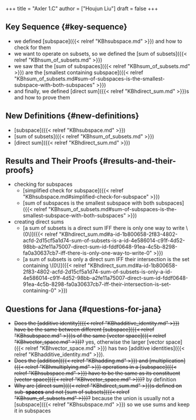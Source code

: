 +++
title = "Axler 1.C"
author = ["Houjun Liu"]
draft = false
+++

## Key Sequence {#key-sequence}

-   we defined [subspace]({{< relref "KBhsubspace.md" >}}) and how to check for them
-   we want to operate on subsets, so we defined the [sum of subsets]({{< relref "KBhsum_of_subsets.md" >}})
-   we saw that the [sum of subspaces]({{< relref "KBhsum_of_subsets.md" >}}) are the [smallest containing subspace]({{< relref "KBhsum_of_subsets.md#sum-of-subspaces-is-the-smallest-subspace-with-both-subspaces" >}})
-   and finally, we defined [direct sum]({{< relref "KBhdirect_sum.md" >}})s and how to prove them


## New Definitions {#new-definitions}

-   [subspace]({{< relref "KBhsubspace.md" >}})
-   [sum of subsets]({{< relref "KBhsum_of_subsets.md" >}})
-   [direct sum]({{< relref "KBhdirect_sum.md" >}})


## Results and Their Proofs {#results-and-their-proofs}

-   checking for subspaces
    -   [simplified check for subspace]({{< relref "KBhsubspace.md#simplified-check-for-subspace" >}})
    -   [sum of subspaces is the smallest subspace with both subspaces]({{< relref "KBhsum_of_subsets.md#sum-of-subspaces-is-the-smallest-subspace-with-both-subspaces" >}})
-   creating direct sums
    -   [a sum of subsets is a direct sum IFF there is only one way to write \\(0\\)]({{< relref "KBhdirect_sum.md#a-id-1b800658-2f83-4802-acfd-2d15cf5a1d74-sum-of-subsets-is-a-id-4e586014-c91f-4d52-98bb-a2fe11a75007-direct-sum-id-fddf0648-91ea-4c5b-8298-fa0a30637cb7-iff-there-is-only-one-way-to-write-0" >}})
    -   [a sum of subsets is only a direct sum IFF their intersection is the set containing \\(0\\)]({{< relref "KBhdirect_sum.md#a-id-1b800658-2f83-4802-acfd-2d15cf5a1d74-sum-of-subsets-is-only-a-id-4e586014-c91f-4d52-98bb-a2fe11a75007-direct-sum-id-fddf0648-91ea-4c5b-8298-fa0a30637cb7-iff-their-intersection-is-set-containing-0" >}})


## Questions for Jana {#questions-for-jana}

-   ~~Does the [additive identity]({{< relref "KBhadditive_identity.md" >}}) have be the same between different [subspace]({{< relref "KBhsubspace.md" >}})s of the same [vector space]({{< relref "KBhvector_space.md" >}})?~~ yes, otherwise the larger [vector space]({{< relref "KBhvector_space.md" >}}) has two [additive identities]({{< relref "KBhadditive_identity.md" >}}).
-   ~~Does the [addition]({{< relref "KBhadding.md" >}}) and [multiplication]({{< relref "KBhmultiplying.md" >}}) operations in a [subspace]({{< relref "KBhsubspace.md" >}}) have to be the same as its constituent [vector space]({{< relref "KBhvector_space.md" >}})?~~ by definition
-   ~~Why are [direct sum]({{< relref "KBhdirect_sum.md" >}})s defined on sub-****spaces**** and not [sum of subsets]({{< relref "KBhsum_of_subsets.md" >}})?~~ because the union is usually not a [subspace]({{< relref "KBhsubspace.md" >}}) so we use sums and keep it in subspaces